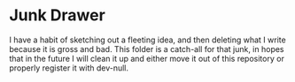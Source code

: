 # Junk Drawer

I have a habit of sketching out a fleeting idea, and then deleting what I write because it is gross and bad. This folder is a catch-all for that junk, in hopes that in the future I will clean it up and either move it out of this repository or properly register it with dev-null.
